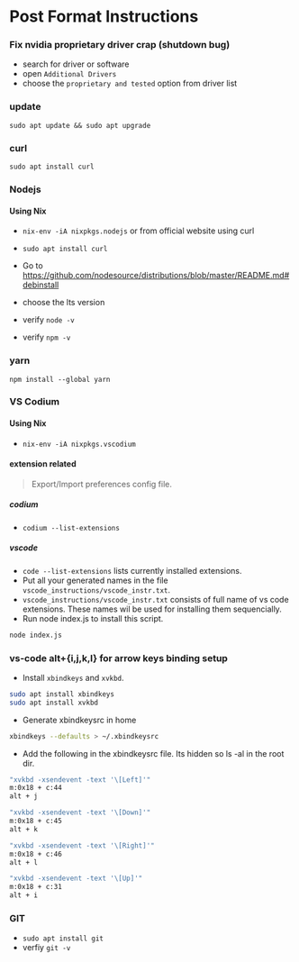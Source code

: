 # Post Format Instructions

### Fix nvidia proprietary driver crap (shutdown bug)

- search for driver or software
- open `Additional Drivers`
- choose the `proprietary and tested` option from driver list

### update
`sudo apt update && sudo apt upgrade`

### curl
`sudo apt install curl`

### Nodejs

#### Using Nix
- `nix-env -iA nixpkgs.nodejs`
or from official website using curl

- `sudo apt install curl`
- Go to https://github.com/nodesource/distributions/blob/master/README.md#debinstall
- choose the lts version
- verify `node -v`
- verify `npm -v`

### yarn

`npm install --global yarn`

### VS Codium

#### Using Nix
- `nix-env -iA nixpkgs.vscodium`

#### extension related

> Export/Import preferences config file.

##### codium 
- `codium --list-extensions`

##### vscode

- `code --list-extensions` lists currently installed extensions.
- Put all your generated names in the file `vscode_instructions/vscode_instr.txt`.
- `vscode_instructions/vscode_instr.txt` consists of full name of vs code extensions. These names wil be used for installing them sequencially.
- Run node index.js to install this script.
```bash
node index.js
```

### vs-code alt+{i,j,k,l} for arrow keys binding setup

- Install `xbindkeys` and `xvkbd`.

```bash
sudo apt install xbindkeys
sudo apt install xvkbd
```
- Generate xbindkeysrc in home

```bash
xbindkeys --defaults > ~/.xbindkeysrc
```

- Add the following in the xbindkeysrc file. Its hidden so ls -al in the root dir.

```bash
"xvkbd -xsendevent -text '\[Left]'"
m:0x18 + c:44
alt + j

"xvkbd -xsendevent -text '\[Down]'"
m:0x18 + c:45
alt + k

"xvkbd -xsendevent -text '\[Right]'"
m:0x18 + c:46
alt + l

"xvkbd -xsendevent -text '\[Up]'"
m:0x18 + c:31
alt + i
```


### GIT

- `sudo apt install git`
- verfiy `git -v`


